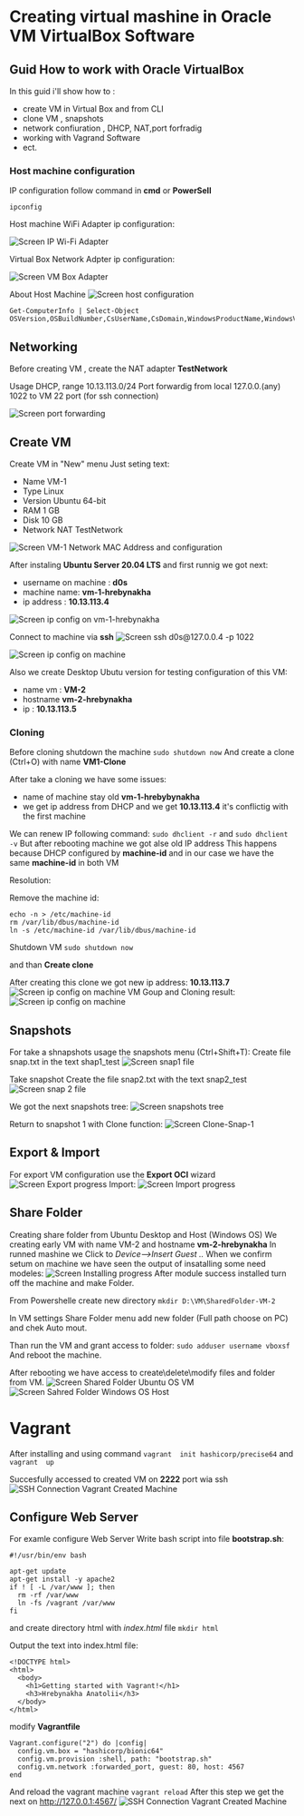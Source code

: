 # Creating virtual mashine in Oracle VM VirtualBox Software
## Guid How to work with Oracle VirtualBox
In this guid i'll show how  to :
- create VM in Virtual Box and from CLI
- clone VM , snapshots
- network confiuration , DHCP, NAT,port forfradig
- working with Vagrand Software
- ect.

### Host machine configuration

IP configuration follow command in **cmd** or **PowerSell**

`ipconfig`

Host machine WiFi Adapter ip configuration:

![Screen IP Wi-Fi Adapter](images/Screenshot_1.png)


Virtual Box Network Adpter  ip configuration:

![Screen VM Box Adapter](images/Screenshot_2.png)

About Host Machine
![Screen  host configuration](images/Screenshot_3.png)

``` 
Get-ComputerInfo | Select-Object OSVersion,OSBuildNumber,CsUserName,CsDomain,WindowsProductName,WindowsVersion
```

## Networking
Before creating VM , create the NAT adapter **TestNetwork**

Usage DHCP, range 10.13.113.0/24 
Port forwardig from local 127.0.0.(any) 1022 to VM 22 port (for ssh connection) 

![Screen port forwarding](images/Screenshot_4.png)

## Create VM
Create VM in "New" menu 
Just seting text:
- Name VM-1
- Type Linux
- Version Ubuntu 64-bit
- RAM 1 GB
- Disk 10 GB
- Network NAT TestNetwork

![Screen VM-1 Network MAC Address and configuration](images/Screenshot_5.png)

After instaling **Ubuntu Server 20.04 LTS** and first runnig we got next:
- username on machine : **d0s**
- machine name: **vm-1-hrebynakha**
- ip address : **10.13.113.4**

![Screen ip config on **vm-1-hrebynakha**](images/Screenshot_6.png)

Connect to machine via **ssh**
![Screen ssh d0s@127.0.0.4 -p 1022](images/Screenshot_7.png)

![Screen ip config on machine](images/Screenshot_8.png)

Also we create Desktop Ubutu version for testing
 configuration of this VM:
 - name vm : **VM-2**
 - hostname **vm-2-hrebynakha**
 - ip : **10.13.113.5**
  
### Cloning
Before cloning shutdown the machine
`sudo shutdown now`
And create a clone (Ctrl+O) with name **VM1-Clone**

After take a cloning we have some issues:
- name of machine stay old **vm-1-hrebybynakha**
- we get ip address from DHCP and we get **10.13.113.4** it's conflictig with the first machine

We can renew IP following command:
`sudo dhclient -r` and `sudo dhclient -v`
But after rebooting machine we got alse old IP address
This happens because DHCP configured by **machine-id** and in our case we have the same **machine-id** in both VM

Resolution:

Remove the machine id:
```
echo -n > /etc/machine-id
rm /var/lib/dbus/machine-id
ln -s /etc/machine-id /var/lib/dbus/machine-id
```
Shutdown VM `sudo shutdown now`

and than **Create clone**

After creating this clone we got new ip address:
**10.13.113.7**
![Screen ip config on machine](images/Screenshot_9.png)
VM Goup and Cloning result:
![Screen ip config on machine](images/Screenshot_10.png)

## Snapshots
For take a shnapshots usage the snapshots menu (Ctrl+Shift+T):
Create file snap.txt in the text shap1_test
![Screen snap1 file](images/Screenshot_11.png)

Take snapshot
Create the file snap2.txt with the text snap2_test
![Screen  snap 2 file](images/Screenshot_12.png)

We got the next snapshots tree:
![Screen snapshots tree](images/Screenshot_13.png)

Return to snapshot 1 with Clone function:
![Screen Clone-Snap-1](images/Screenshot_14.png)

## Export & Import
For export VM configuration use the **Export OCI** wizard
![Screen Export progress](images/Screenshot_15.png)
Import:
![Screen Import progress](images/Screenshot_16.png)
## Share Folder
Creating share folder from Ubuntu Desktop and Host (Windows OS)
We creating early VM with name VM-2 and hostname **vm-2-hrebynakha**
In runned mashine we Click to *Device-->Insert Guest ..*
When we confirm setum on machine we have seen the output of insatalling some need modeles:
![Screen Installing  progress](images/Screenshot_17.png)
After module success installed turn off the machine and make Folder.

From Powershelle create new directory
`mkdir D:\VM\SharedFolder-VM-2`

In VM settings Share Folder menu add new folder (Full path choose on PC) and chek Auto mout.

Than run the VM and grant access to folder:
`sudo adduser username vboxsf`
And reboot the machine.

After rebooting we have access to create\delete\modify files and folder from VM.
![Screen Shared Folder Ubuntu OS VM ](images/Screenshot_18.png)
![Screen Sahred Folder Windows OS Host](images/Screenshot_19.png)


# Vagrant
After installing and using command 
`vagrant  init hashicorp/precise64`
and
`vagrant  up`

Succesfully accessed to created VM on **2222** port wia ssh
![SSH Connection Vagrant Created Machine](images/Screenshot_20.png)

## Configure Web Server

For examle configure Web Server
Write bash script into file **bootstrap.sh**:
```
#!/usr/bin/env bash

apt-get update
apt-get install -y apache2
if ! [ -L /var/www ]; then
  rm -rf /var/www
  ln -fs /vagrant /var/www
fi

```
and create directory html with *index.html* file
`mkdir html`

Output the text into index.html file:
```
<!DOCTYPE html>
<html>
  <body>
    <h1>Getting started with Vagrant!</h1>
    <h3>Hrebynakha Anatolii</h3>
  </body>
</html>
```

modify **Vagrantfile**

```
Vagrant.configure("2") do |config|
  config.vm.box = "hashicorp/bionic64"
  config.vm.provision :shell, path: "bootstrap.sh"
  config.vm.network :forwarded_port, guest: 80, host: 4567
end
```
And reload the vagrant machine
`vagrant reload`
After this step we get the next on http://127.0.0.1:4567/
![SSH Connection Vagrant Created Machine](images/Screenshot_21.png)
